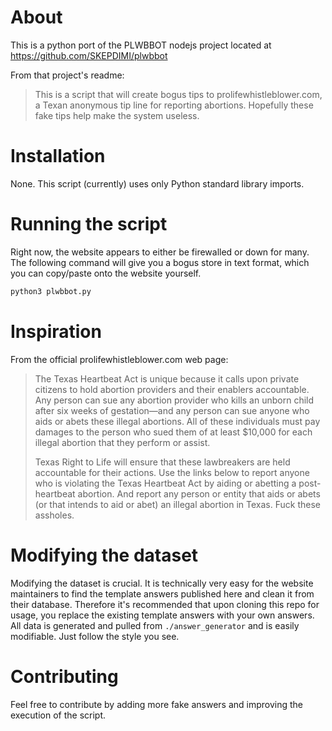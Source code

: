 # About
This is a python port of the PLWBBOT nodejs project located at
https://github.com/SKEPDIMI/plwbbot

From that project's readme:
> This is a script that will create bogus tips to prolifewhistleblower.com, 
> a Texan anonymous tip line for reporting abortions. Hopefully these fake 
> tips help make the system useless.


# Installation
None.  This script (currently) uses only Python standard library imports.


# Running the script
Right now, the website appears to either be firewalled or down for many. The 
following command will give you a bogus store in text format, which you can 
copy/paste onto the website yourself.
```sh
python3 plwbbot.py
```


# Inspiration
From the official prolifewhistleblower.com web page:
> The Texas Heartbeat Act is unique because it calls upon private citizens 
> to hold abortion providers and their enablers accountable. Any person can 
> sue any abortion provider who kills an unborn child after six weeks of 
> gestation—and any person can sue anyone who aids or abets these illegal 
> abortions. All of these individuals must pay damages to the person who 
> sued them of at least $10,000 for each illegal abortion that they perform 
> or assist.
> 
> Texas Right to Life will ensure that these lawbreakers are held 
> accountable for their actions. Use the links below to report anyone who is 
> violating the Texas Heartbeat Act by aiding or abetting a post-heartbeat 
> abortion. And report any person or entity that aids or abets (or that 
> intends to aid or abet) an illegal abortion in Texas.
Fuck these assholes.


# Modifying the dataset
Modifying the dataset is crucial. It is technically very easy for the 
website maintainers to find the template answers published here and clean it 
from their database.  Therefore it's recommended that upon cloning this repo 
for usage, you replace the existing template answers with your own answers. 
All data is generated and pulled from `./answer_generator` and is easily 
modifiable.  Just follow the style you see.


# Contributing
Feel free to contribute by adding more fake answers and improving the 
execution of the script.
